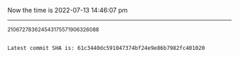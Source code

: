Now the time is 2022-07-13 14:46:07 pm

---

<small>210672783624543175571906326088</small>

```txt

Latest commit SHA is: 61c3440dc591047374bf24e9e86b7982fc401020
```

